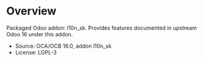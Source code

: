 # Overview

Packaged Odoo addon: l10n_sk. Provides features documented in upstream Odoo 16 under this addon.

- Source: OCA/OCB 16.0, addon l10n_sk
- License: LGPL-3
